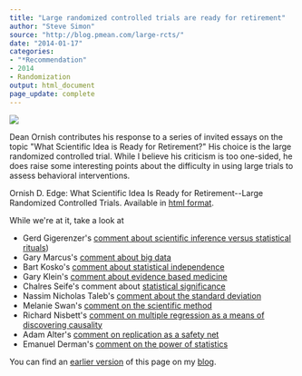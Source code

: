 ```yaml
---
title: "Large randomized controlled trials are ready for retirement"
author: "Steve Simon"
source: "http://blog.pmean.com/large-rcts/"
date: "2014-01-17"
categories:
- "*Recommendation"
- 2014
- Randomization
output: html_document
page_update: complete
---
```


![](http://www.pmean.com/new-images/14/large-rcts01.png)

<!---More--->

Dean Ornish contributes his response to a series of invited essays on the topic "What Scientific Idea is Ready for Retirement?" His choice is the large randomized controlled trial. While I believe his criticism is too one-sided, he does raise some interesting points about the difficulty in using large trials to assess behavioral interventions.

Ornish D. Edge: What Scientific Idea Is Ready for Retirement--Large Randomized Controlled Trials. Available in [html format][orn1].

[orn1]: http://www.edge.org/response-detail/25497

While we're at it, take a look at 

-   Gerd Gigerenzer's [comment about scientific inference versus statistical rituals][gig1])
-   Gary Marcus's [comment about big data][mar1]
-   Bart Kosko's [comment about statistical independence][kos1]
-   Gary Klein's [comment about evidence based medicine][kle1]
-   Chalres Seife's comment about [statistical significance][sei1]
-   Nassim Nicholas Taleb's [comment about the standard deviation][tal1]
-   Melanie Swan's [comment on the scientific method][swa1]
-   Richard Nisbett's [comment on multiple regression as a means of discovering causality][nis1]
-   Adam Alter's [comment on replication as a safety net][alt1]
-   Emanuel Derman's [comment on the power of statistics][der1]

[alt1]: http://www.edge.org/response-detail/25357
[der1]: http://www.edge.org/response-detail/25349
[gig1]: http://www.edge.org/response-detail/25462
[kle1]: http://www.edge.org/response-detail/25433
[kos1]: http://www.edge.org/response-detail/25492
[mar1]: http://www.edge.org/response-detail/25512
[nis1]: http://www.edge.org/response-detail/25387
[sei1]: http://www.edge.org/response-detail/25414
[swa1]: http://www.edge.org/response-detail/25398
[tal1]: http://www.edge.org/response-detail/25401

You can find an [earlier version][sim1] of this page on my [blog][sim2].

[sim1]: http://blog.pmean.com/large-rcts/
[sim2]: http://blog.pmean.com
